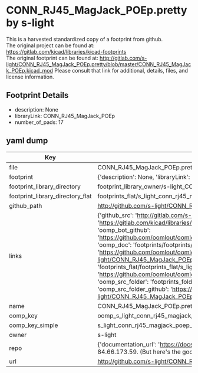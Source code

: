 # CONN_RJ45_MagJack_POEp.pretty by s-light  
This is a harvested standardized copy of a footprint from github.  
The original project can be found at:  
https://gitlab.com/kicad/libraries/kicad-footprints  
The original footprint can be found at:
http://gitlab.com/s-light/CONN_RJ45_MagJack_POEp.pretty/blob/master/CONN_RJ45_MagJack_POEp.kicad_mod
Please consult that link for additional, details, files, and license information.  
## Footprint Details
* description: None  
* libraryLink: CONN_RJ45_MagJack_POEp  
* number_of_pads: 17  
## yaml dump  
| Key | Value |  
| --- | --- |  
| file | CONN_RJ45_MagJack_POEp.pretty/CONN_RJ45_MagJack_POEp.kicad_mod |  
| footprint | {'description': None, 'libraryLink': 'CONN_RJ45_MagJack_POEp', 'number_of_pads': 17} |  
| footprint_library_directory | footprint_library_owner/s-light_CONN_RJ45_MagJack_POEp.pretty |  
| footprint_library_directory_flat | footprints_flat/s_light_conn_rj45_magjack_poep_conn_rj45_magjack_poep/working |  
| github_path | http://github.com/s-light/CONN_RJ45_MagJack_POEp.pretty/blob/master/CONN_RJ45_MagJack_POEp.kicad_mod |  
| links | {'github_src': 'http://gitlab.com/s-light/CONN_RJ45_MagJack_POEp.pretty/blob/master/CONN_RJ45_MagJack_POEp.kicad_mod', 'github_src_repo': 'https://gitlab.com/kicad/libraries/kicad-footprints', 'oomp_bot': 'footprints/s_light_conn_rj45_magjack_poep_conn_rj45_magjack_poep/working', 'oomp_bot_github': 'https://github.com/oomlout/oomlout_oomp_footprint_bot/tree/main/footprints/s_light_conn_rj45_magjack_poep_conn_rj45_magjack_poep/working', 'oomp_doc': 'footprints/footprints/s-light/CONN_RJ45_MagJack_POEp/CONN_RJ45_MagJack_POEp/working/', 'oomp_doc_github': 'https://github.com/oomlout/oomlout_oomp_footprint_doc/tree/main/footprints/footprints/s-light/CONN_RJ45_MagJack_POEp/CONN_RJ45_MagJack_POEp/working', 'oomp_src_flat': 'footprints_flat/footprints_flat/s_light_conn_rj45_magjack_poep_conn_rj45_magjack_poep/working', 'oomp_src_flat_github': 'https://github.com/oomlout/oomlout_oomp_footprint_src/tree/main/footprints_flat/s_light_conn_rj45_magjack_poep_conn_rj45_magjack_poep/working', 'oomp_src_folder': 'footprints_folder/footprints_folder/s-light/CONN_RJ45_MagJack_POEp/CONN_RJ45_MagJack_POEp/working', 'oomp_src_folder_github': 'https://github.com/oomlout/oomlout_oomp_footprint_src/tree/main/footprints_folder/s-light/CONN_RJ45_MagJack_POEp/CONN_RJ45_MagJack_POEp/working'} |  
| name | CONN_RJ45_MagJack_POEp.pretty |  
| oomp_key | oomp_s_light_conn_rj45_magjack_poep_conn_rj45_magjack_poep |  
| oomp_key_simple | s_light_conn_rj45_magjack_poep_conn_rj45_magjack_poep |  
| owner | s-light |  
| repo | {'documentation_url': 'https://docs.github.com/rest/overview/resources-in-the-rest-api#rate-limiting', 'message': "API rate limit exceeded for 84.66.173.59. (But here's the good news: Authenticated requests get a higher rate limit. Check out the documentation for more details.)"} |  
| url | http://github.com/s-light/CONN_RJ45_MagJack_POEp.pretty |  

